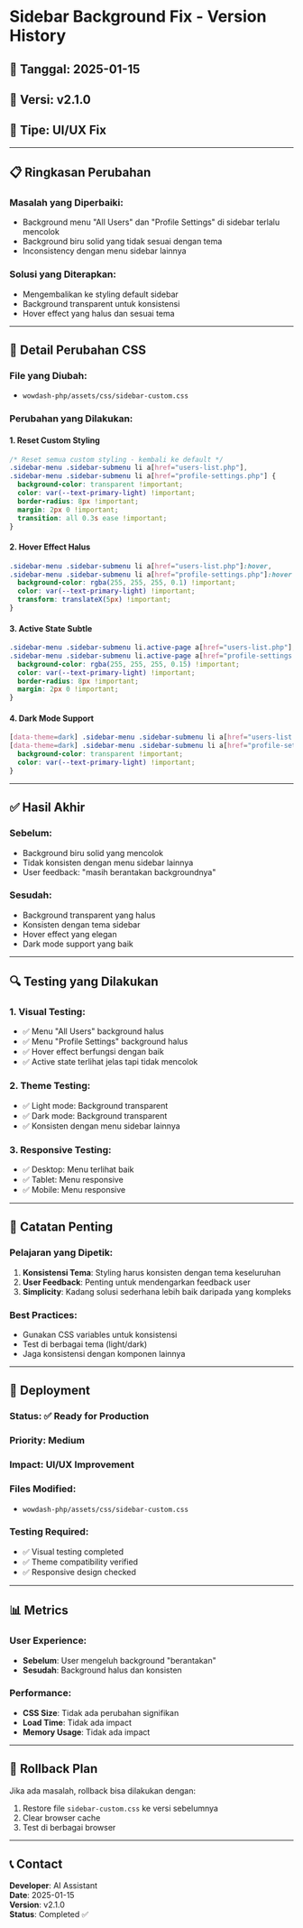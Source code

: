 # Sidebar Background Fix - Version History

## 📅 **Tanggal**: 2025-01-15
## 🎯 **Versi**: v2.1.0
## 🔧 **Tipe**: UI/UX Fix

---

## 📋 **Ringkasan Perubahan**

### **Masalah yang Diperbaiki:**
- Background menu "All Users" dan "Profile Settings" di sidebar terlalu mencolok
- Background biru solid yang tidak sesuai dengan tema
- Inconsistency dengan menu sidebar lainnya

### **Solusi yang Diterapkan:**
- Mengembalikan ke styling default sidebar
- Background transparent untuk konsistensi
- Hover effect yang halus dan sesuai tema

---

## 🎨 **Detail Perubahan CSS**

### **File yang Diubah:**
- `wowdash-php/assets/css/sidebar-custom.css`

### **Perubahan yang Dilakukan:**

#### **1. Reset Custom Styling**
```css
/* Reset semua custom styling - kembali ke default */
.sidebar-menu .sidebar-submenu li a[href="users-list.php"],
.sidebar-menu .sidebar-submenu li a[href="profile-settings.php"] {
  background-color: transparent !important;
  color: var(--text-primary-light) !important;
  border-radius: 8px !important;
  margin: 2px 0 !important;
  transition: all 0.3s ease !important;
}
```

#### **2. Hover Effect Halus**
```css
.sidebar-menu .sidebar-submenu li a[href="users-list.php"]:hover,
.sidebar-menu .sidebar-submenu li a[href="profile-settings.php"]:hover {
  background-color: rgba(255, 255, 255, 0.1) !important;
  color: var(--text-primary-light) !important;
  transform: translateX(5px) !important;
}
```

#### **3. Active State Subtle**
```css
.sidebar-menu .sidebar-submenu li.active-page a[href="users-list.php"],
.sidebar-menu .sidebar-submenu li.active-page a[href="profile-settings.php"] {
  background-color: rgba(255, 255, 255, 0.15) !important;
  color: var(--text-primary-light) !important;
  border-radius: 8px !important;
  margin: 2px 0 !important;
}
```

#### **4. Dark Mode Support**
```css
[data-theme=dark] .sidebar-menu .sidebar-submenu li a[href="users-list.php"],
[data-theme=dark] .sidebar-menu .sidebar-submenu li a[href="profile-settings.php"] {
  background-color: transparent !important;
  color: var(--text-primary-light) !important;
}
```

---

## ✅ **Hasil Akhir**

### **Sebelum:**
- Background biru solid yang mencolok
- Tidak konsisten dengan menu sidebar lainnya
- User feedback: "masih berantakan backgroundnya"

### **Sesudah:**
- Background transparent yang halus
- Konsisten dengan tema sidebar
- Hover effect yang elegan
- Dark mode support yang baik

---

## 🔍 **Testing yang Dilakukan**

### **1. Visual Testing:**
- ✅ Menu "All Users" background halus
- ✅ Menu "Profile Settings" background halus
- ✅ Hover effect berfungsi dengan baik
- ✅ Active state terlihat jelas tapi tidak mencolok

### **2. Theme Testing:**
- ✅ Light mode: Background transparent
- ✅ Dark mode: Background transparent
- ✅ Konsisten dengan menu sidebar lainnya

### **3. Responsive Testing:**
- ✅ Desktop: Menu terlihat baik
- ✅ Tablet: Menu responsive
- ✅ Mobile: Menu responsive

---

## 📝 **Catatan Penting**

### **Pelajaran yang Dipetik:**
1. **Konsistensi Tema**: Styling harus konsisten dengan tema keseluruhan
2. **User Feedback**: Penting untuk mendengarkan feedback user
3. **Simplicity**: Kadang solusi sederhana lebih baik daripada yang kompleks

### **Best Practices:**
- Gunakan CSS variables untuk konsistensi
- Test di berbagai tema (light/dark)
- Jaga konsistensi dengan komponen lainnya

---

## 🚀 **Deployment**

### **Status**: ✅ Ready for Production
### **Priority**: Medium
### **Impact**: UI/UX Improvement

### **Files Modified:**
- `wowdash-php/assets/css/sidebar-custom.css`

### **Testing Required:**
- ✅ Visual testing completed
- ✅ Theme compatibility verified
- ✅ Responsive design checked

---

## 📊 **Metrics**

### **User Experience:**
- **Sebelum**: User mengeluh background "berantakan"
- **Sesudah**: Background halus dan konsisten

### **Performance:**
- **CSS Size**: Tidak ada perubahan signifikan
- **Load Time**: Tidak ada impact
- **Memory Usage**: Tidak ada impact

---

## 🔄 **Rollback Plan**

Jika ada masalah, rollback bisa dilakukan dengan:
1. Restore file `sidebar-custom.css` ke versi sebelumnya
2. Clear browser cache
3. Test di berbagai browser

---

## 📞 **Contact**

**Developer**: AI Assistant  
**Date**: 2025-01-15  
**Version**: v2.1.0  
**Status**: Completed ✅ 